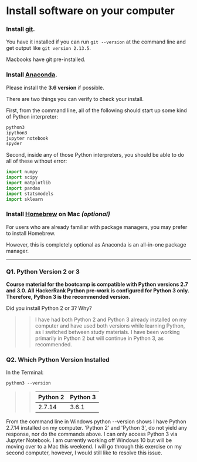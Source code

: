 # Install software on your computer


### Install [git](http://git-scm.com/).

You have it installed if you can run `git --version` at the command
line and get output like `git version 2.13.5`.

Macbooks have git pre-installed.


### Install [Anaconda](http://continuum.io/downloads).

Please install the **3.6 version** if possible.

There are two things you can verify to check your install.

First, from the command line, all of the following should start up
some kind of Python interpreter:

```bash
python3
ipython3
jupyter notebook
spyder
```

Second, inside any of those Python interpreters, you should be able to
do all of these without error:

```python
import numpy
import scipy
import matplotlib
import pandas
import statsmodels
import sklearn
```

### Install [Homebrew](http://brew.sh/) on Mac _(optional)_

For users who are already familiar with package managers, you may prefer to install Homebrew.

However, this is completely optional as Anaconda is an all-in-one package manager.

---

### Q1. Python Version 2 or 3

**Course material for the bootcamp is compatible with Python versions 2.7 and 3.0. All HackerRank Python pre-work is configured for Python 3 only.  Therefore, Python 3 is the recommended version.**  

Did you install Python 2 or 3? Why?  

>> I have had both Python 2 and Python 3 already installed on my computer and have used both versions while learning Python, as I switched between study materials.  I have been working primarily in Python 2 but will continue in Python 3, as recommended.

### Q2. Which Python Version Installed   

In the Terminal:

`python3 --version`

>> Python 2 | Python 3
>>----------|----------
>>2.7.14|3.6.1

From the command line in Windows python --version shows I have Python 2.7.14 installed on my computer.  'Python 2' and 'Python 3', do not yield any response, nor do the commands above.  I can only access Python 3 via Jupyter Notebook. I am currently working off Windows 10 but will be moving over to a Mac this weekend.  I will go through this exercise on my second computer, however, I would still like to resolve this issue. 

 


